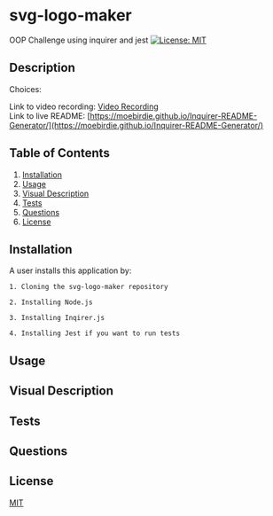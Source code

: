 # svg-logo-maker
OOP Challenge using inquirer and jest
[![License: MIT](https://img.shields.io/badge/License-MIT-yellow.svg)](https://opensource.org/licenses/MIT)

## Description


Choices:

Link to video recording: [Video Recording](https://watch.screencastify.com/v/FQHnwyv1kiamS1cnZAFX)  
Link to live README: [https://moebirdie.github.io/Inquirer-README-Generator/](https://moebirdie.github.io/Inquirer-README-Generator/)


## Table of Contents

1. [Installation](#Installation)
2. [Usage](#Usage)
3. [Visual Description](#Visual-Description)
4. [Tests](#Tests)  
5. [Questions](#Questions)
6. [License](#License)


## Installation <a id="Installation"></a>
A user installs this application by:  

	1. Cloning the svg-logo-maker repository 

	2. Installing Node.js  

	3. Installing Inqirer.js  

  	4. Installing Jest if you want to run tests 

## Usage <a id="Usage"></a>

## Visual Description <a id="Visual-Description"></a>

## Tests <a id="Tests"></a>

## Questions <a id="Questions"></a>

## License <a id="License"></a>

[MIT](https://opensource.org/licenses/MIT)
